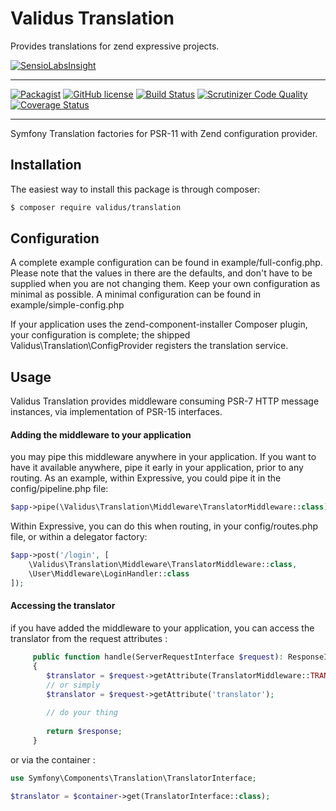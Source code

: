 # Validus Translation

Provides translations for zend expressive projects.

[![SensioLabsInsight](https://insight.sensiolabs.com/projects/96be235a-c73f-4de0-80bf-881d79f2f04b/big.png)](https://insight.sensiolabs.com/projects/96be235a-c73f-4de0-80bf-881d79f2f04b)

---
[![Packagist](https://img.shields.io/packagist/dm/validus/translation.svg)](https://packagist.org/packages/validus/translation) [![GitHub license](https://img.shields.io/github/license/ValidusPHP/translation.svg)](https://github.com/ValidusPHP/translation/blob/master/LICENSE) [![Build Status](https://travis-ci.org/ValidusPHP/translation.svg?branch=master)](https://travis-ci.org/ValidusPHP/translation) [![Scrutinizer Code Quality](https://scrutinizer-ci.com/g/ValidusPHP/translation/badges/quality-score.png?b=master)](https://scrutinizer-ci.com/g/ValidusPHP/translation/?branch=master) [![Coverage Status](https://coveralls.io/repos/github/ValidusPHP/translation/badge.svg?branch=master)](https://coveralls.io/github/ValidusPHP/translation?branch=master)

---

Symfony Translation factories for PSR-11 with Zend configuration provider.

## Installation

The easiest way to install this package is through composer:
```bash
$ composer require validus/translation
```

## Configuration
  
A complete example configuration can be found in example/full-config.php. 
Please note that the values in there are the defaults, and don't have to be supplied when you are not changing them. Keep your own configuration as minimal as possible. A minimal configuration can be found in example/simple-config.php

If your application uses the zend-component-installer Composer plugin, your configuration is complete; the shipped Validus\Translation\ConfigProvider registers the translation service.

## Usage

Validus Translation provides middleware consuming PSR-7 HTTP message instances, via implementation of PSR-15 interfaces.

#### Adding the middleware to your application
you may pipe this middleware anywhere in your application. If you want to have it available anywhere, pipe it early in your application, prior to any routing. As an example, within Expressive, you could pipe it in the config/pipeline.php file:
```php
$app->pipe(\Validus\Translation\Middleware\TranslatorMiddleware::class);
```
Within Expressive, you can do this when routing, in your config/routes.php file, or within a delegator factory:
```php
$app->post('/login', [
    \Validus\Translation\Middleware\TranslatorMiddleware::class,
    \User\Middleware\LoginHandler::class
]);
```
#### Accessing the translator 
if you have added the middleware to your application, you can access the translator from the request attributes : 
```php
     public function handle(ServerRequestInterface $request): ResponseInterface
     {
        $translator = $request->getAttribute(TranslatorMiddleware::TRANSLATOR_ATTRIBUTE);
        // or simply 
        $translator = $request->getAttribute('translator');
        
        // do your thing 
        
        return $response;
     }
```
or via the container :
```php
use Symfony\Components\Translation\TranslatorInterface;

$translator = $container->get(TranslatorInterface::class);
```

